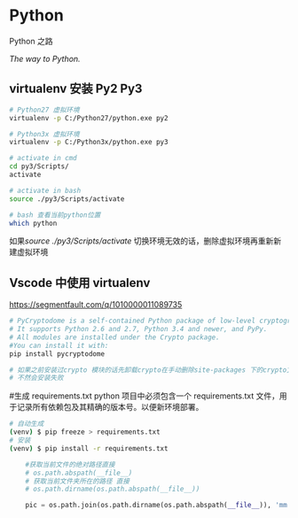 # Python

Python 之路

_The way to Python._

## virtualenv 安装 Py2 Py3

```sh
# Python27 虚拟环境
virtualenv -p C:/Python27/python.exe py2

# Python3x 虚拟环境
virtualenv -p C:/Python3x/python.exe py3

# activate in cmd
cd py3/Scripts/
activate

# activate in bash
source ./py3/Scripts/activate

# bash 查看当前python位置
which python
```

如果*source ./py3/Scripts/activate* 切换环境无效的话，删除虚拟环境再重新新建虚拟环境

## Vscode 中使用 virtualenv

https://segmentfault.com/q/1010000011089735

```sh
# PyCryptodome is a self-contained Python package of low-level cryptographic primitives.
# It supports Python 2.6 and 2.7, Python 3.4 and newer, and PyPy.
# All modules are installed under the Crypto package.
#You can install it with:
pip install pycryptodome

# 如果之前安装过crypto 模块的话先卸载crypto在手动删除site-packages 下的crypto文件 在安装pycryotodome
# 不然会安装失败
```

#生成 requirements.txt
python 项目中必须包含一个 requirements.txt 文件，用于记录所有依赖包及其精确的版本号。以便新环境部署。

```sh
# 自动生成
(venv) $ pip freeze > requirements.txt
# 安装
(venv) $ pip install -r requirements.txt
```

```python
    #获取当前文件的绝对路径直接
    # os.path.abspath(__file__)
    # 获取当前文件夹所在的路径 直接
    # os.path.dirname(os.path.abspath(__file__))

    pic = os.path.join(os.path.dirname(os.path.abspath(__file__)), 'mm.png')
```
